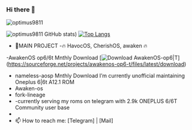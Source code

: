 ### Hi there 👋

<img src="https://komarev.com/ghpvc/?username=optimus9811&style=flat-square" alt="optimus9811" /><br>

![optimus9811 GitHub stats](https://github-readme-stats.vercel.app/api?username=optimus9811&show_icons=true&theme=radical))
[![Top Langs](https://github-readme-stats.vercel.app/api/top-langs/?username=optimus9811&layout=compact)](https://github.com/optimus9811/github-readme-stats)

- 🔭MAIN PROJECT -🔥  HavocOS, CherishOS, awaken 🔥 

-AwakenOS op6/6t Mnthly Download [![Download AwakenOS-op6|T](https://img.shields.io/sourceforge/dm/awakenos-op6-t.svg)]
(https://sourceforge.net/projects/awakenos-op6-t/files/latest/download)
- nameless-aosp Mnthly Download
I’m currently unofficial  maintaining  Oneplus 6|6t  A12.1 ROM
-  Awaken-os
-  fork-lineage
-  -currently serving my roms on telegram with 2.9k ONEPLUS 6/6T Community user base 
-
- 📫 How to reach me:  [Telegram] | [Mail]
